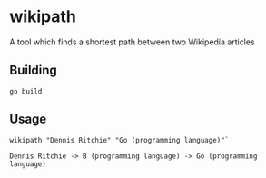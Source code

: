 wikipath
========

A tool which finds a shortest path between two Wikipedia articles

Building
--------

`go build`

Usage
-----

```
wikipath "Dennis Ritchie" "Go (programming language)"`
```

```
Dennis Ritchie -> B (programming language) -> Go (programming language)
```

